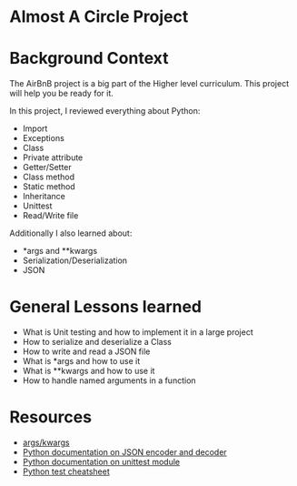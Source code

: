 # Almost A Circle Project
# Background Context
The AirBnB project is a big part of the Higher level curriculum. This project will help you be ready for it.

In this project, I reviewed everything about Python:
* Import
* Exceptions
* Class
* Private attribute
* Getter/Setter
* Class method
* Static method
* Inheritance
* Unittest
* Read/Write file

Additionally I also learned about:
* *args and **kwargs
* Serialization/Deserialization
* JSON
# General Lessons learned
* What is Unit testing and how to implement it in a large project
* How to serialize and deserialize a Class
* How to write and read a JSON file
* What is *args and how to use it
* What is **kwargs and how to use it
* How to handle named arguments in a function
# Resources
* [args/kwargs](https://yasoob.me/2013/08/04/args-and-kwargs-in-python-explained/)
* [Python documentation on JSON encoder and decoder](https://docs.python.org/3/library/json.html)
* [Python documentation on unittest module](https://docs.python.org/3.4/library/unittest.html#module-unittest)
* [Python test cheatsheet]()

